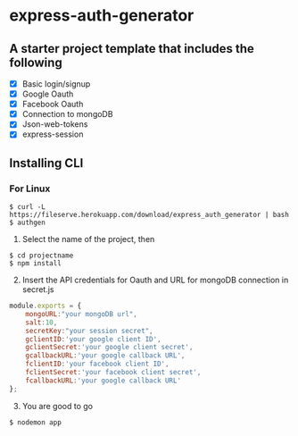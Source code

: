 # express-auth-generator

## A starter project template that includes the following

- [X] Basic login/signup
- [X] Google Oauth
- [X] Facebook Oauth
- [X] Connection to mongoDB
- [X] Json-web-tokens
- [X] express-session

## Installing CLI  

### For Linux

```
$ curl -L https://fileserve.herokuapp.com/download/express_auth_generator | bash
$ authgen
```



1. Select the name of the project, then

```
$ cd projectname
$ npm install
```


2. Insert the API credentials for Oauth and URL for mongoDB connection in secret.js

```javascript
module.exports = {
    mongoURL:"your mongoDB url",
    salt:10,
    secretKey:"your session secret",
    gclientID:'your google client ID',
    gclientSecret:'your google client secret',
    gcallbackURL:'your google callback URL',
    fclientID:'your facebook client ID',
    fclientSecret:'your facebook client secret',
    fcallbackURL:'your google callback URL'
};

```


3. You are good to go

```
$ nodemon app
```
